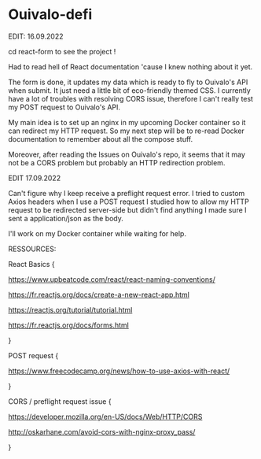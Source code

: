 # Ouivalo-defi

EDIT: 16.09.2022

cd react-form to see the project !

Had to read hell of React documentation 'cause I knew nothing about it yet.

The form is done, it updates my data which is ready to fly to Ouivalo's API when submit. 
It just need a little bit of eco-friendly themed CSS.
I currently have a lot of troubles with resolving CORS issue, therefore I can't really test my POST request to Ouivalo's API.

My main idea is to set up an nginx in my upcoming Docker container so it can redirect my HTTP request.
So my next step will be to re-read Docker documentation to remember about all the compose stuff.

Moreover, after reading the Issues on Ouivalo's repo, it seems that it may not be a CORS problem but probably an HTTP redirection problem.

EDIT 17.09.2022

Can't figure why I keep receive a preflight request error. 
I tried to custom Axios headers when I use a POST request
I studied how to allow my HTTP request to be redirected server-side but didn't find anything
I made sure I sent a application/json as the body.

I'll work on my Docker container while waiting for help.



RESSOURCES: 

React Basics {

https://www.upbeatcode.com/react/react-naming-conventions/

https://fr.reactjs.org/docs/create-a-new-react-app.html

https://reactjs.org/tutorial/tutorial.html

https://fr.reactjs.org/docs/forms.html

}

POST request {

https://www.freecodecamp.org/news/how-to-use-axios-with-react/

}

CORS / preflight request issue {

https://developer.mozilla.org/en-US/docs/Web/HTTP/CORS

http://oskarhane.com/avoid-cors-with-nginx-proxy_pass/

}

